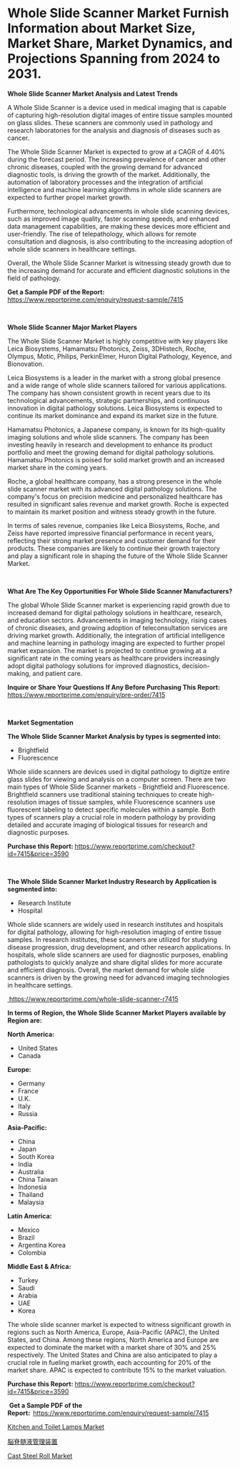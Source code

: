 <p><h1>Whole Slide Scanner Market Furnish Information about Market Size, Market Share, Market Dynamics, and Projections Spanning from 2024 to 2031.</h1></p><p><strong>Whole Slide Scanner Market Analysis and Latest Trends</strong></p>
<p><p>A Whole Slide Scanner is a device used in medical imaging that is capable of capturing high-resolution digital images of entire tissue samples mounted on glass slides. These scanners are commonly used in pathology and research laboratories for the analysis and diagnosis of diseases such as cancer.</p><p>The Whole Slide Scanner Market is expected to grow at a CAGR of 4.40% during the forecast period. The increasing prevalence of cancer and other chronic diseases, coupled with the growing demand for advanced diagnostic tools, is driving the growth of the market. Additionally, the automation of laboratory processes and the integration of artificial intelligence and machine learning algorithms in whole slide scanners are expected to further propel market growth.</p><p>Furthermore, technological advancements in whole slide scanning devices, such as improved image quality, faster scanning speeds, and enhanced data management capabilities, are making these devices more efficient and user-friendly. The rise of telepathology, which allows for remote consultation and diagnosis, is also contributing to the increasing adoption of whole slide scanners in healthcare settings.</p><p>Overall, the Whole Slide Scanner Market is witnessing steady growth due to the increasing demand for accurate and efficient diagnostic solutions in the field of pathology.</p></p>
<p><strong>Get a Sample PDF of the Report:&nbsp;</strong> <a href="https://www.reportprime.com/enquiry/request-sample/7415">https://www.reportprime.com/enquiry/request-sample/7415</a></p>
<p>&nbsp;</p>
<p><strong>Whole Slide Scanner Major Market Players</strong></p>
<p><p>The Whole Slide Scanner Market is highly competitive with key players like Leica Biosystems, Hamamatsu Photonics, Zeiss, 3DHistech, Roche, Olympus, Motic, Philips, PerkinElmer, Huron Digital Pathology, Keyence, and Bionovation. </p><p>Leica Biosystems is a leader in the market with a strong global presence and a wide range of whole slide scanners tailored for various applications. The company has shown consistent growth in recent years due to its technological advancements, strategic partnerships, and continuous innovation in digital pathology solutions. Leica Biosystems is expected to continue its market dominance and expand its market size in the future.</p><p>Hamamatsu Photonics, a Japanese company, is known for its high-quality imaging solutions and whole slide scanners. The company has been investing heavily in research and development to enhance its product portfolio and meet the growing demand for digital pathology solutions. Hamamatsu Photonics is poised for solid market growth and an increased market share in the coming years.</p><p>Roche, a global healthcare company, has a strong presence in the whole slide scanner market with its advanced digital pathology solutions. The company's focus on precision medicine and personalized healthcare has resulted in significant sales revenue and market growth. Roche is expected to maintain its market position and witness steady growth in the future.</p><p>In terms of sales revenue, companies like Leica Biosystems, Roche, and Zeiss have reported impressive financial performance in recent years, reflecting their strong market presence and customer demand for their products. These companies are likely to continue their growth trajectory and play a significant role in shaping the future of the Whole Slide Scanner Market.</p></p>
<p>&nbsp;</p>
<p><strong>What Are The Key Opportunities For Whole Slide Scanner Manufacturers?</strong></p>
<p><p>The global Whole Slide Scanner market is experiencing rapid growth due to increased demand for digital pathology solutions in healthcare, research, and education sectors. Advancements in imaging technology, rising cases of chronic diseases, and growing adoption of teleconsultation services are driving market growth. Additionally, the integration of artificial intelligence and machine learning in pathology imaging are expected to further propel market expansion. The market is projected to continue growing at a significant rate in the coming years as healthcare providers increasingly adopt digital pathology solutions for improved diagnostics, decision-making, and patient care.</p></p>
<p><strong>Inquire or Share Your Questions If Any Before Purchasing This Report:</strong> <a href="https://www.reportprime.com/enquiry/pre-order/7415">https://www.reportprime.com/enquiry/pre-order/7415</a></p>
<p>&nbsp;</p>
<p><strong>Market Segmentation</strong></p>
<p><strong>The Whole Slide Scanner Market Analysis by types is segmented into:</strong></p>
<p><ul><li>Brightfield</li><li>Fluorescence</li></ul></p>
<p><p>Whole slide scanners are devices used in digital pathology to digitize entire glass slides for viewing and analysis on a computer screen. There are two main types of Whole Slide Scanner markets - Brightfield and Fluorescence. Brightfield scanners use traditional staining techniques to create high-resolution images of tissue samples, while Fluorescence scanners use fluorescent labeling to detect specific molecules within a sample. Both types of scanners play a crucial role in modern pathology by providing detailed and accurate imaging of biological tissues for research and diagnostic purposes.</p></p>
<p><strong>Purchase this Report:&nbsp;</strong><a href="https://www.reportprime.com/checkout?id=7415&price=3590">https://www.reportprime.com/checkout?id=7415&price=3590</a></p>
<p>&nbsp;</p>
<p><strong>The Whole Slide Scanner Market Industry Research by Application is segmented into:</strong></p>
<p><ul><li>Research Institute</li><li>Hospital</li></ul></p>
<p><p>Whole slide scanners are widely used in research institutes and hospitals for digital pathology, allowing for high-resolution imaging of entire tissue samples. In research institutes, these scanners are utilized for studying disease progression, drug development, and other research applications. In hospitals, whole slide scanners are used for diagnostic purposes, enabling pathologists to quickly analyze and share digital slides for more accurate and efficient diagnosis. Overall, the market demand for whole slide scanners is driven by the growing need for advanced imaging technologies in healthcare settings.</p></p>
<p><a href="https://www.reportprime.com/whole-slide-scanner-r7415">&nbsp;https://www.reportprime.com/whole-slide-scanner-r7415</a></p>
<p><strong>In terms of Region, the Whole Slide Scanner Market Players available by Region are:</strong></p>
<p>
    <p> <strong> North America: </strong>
        <ul>
            <li>United States</li>
            <li>Canada</li>
        </ul>
        </p> 
    <p> <strong> Europe: </strong>
        <ul>
            <li>Germany</li>
            <li>France</li>
            <li>U.K.</li>
            <li>Italy</li>
            <li>Russia</li>
        </ul>
        </p> 
    <p> <strong> Asia-Pacific: </strong>
        <ul>
            <li>China</li>
            <li>Japan</li>
            <li>South Korea</li>
            <li>India</li>
            <li>Australia</li>
            <li>China Taiwan</li>
            <li>Indonesia</li>
            <li>Thailand</li>
            <li>Malaysia</li>
        </ul>
        </p> 
    <p> <strong> Latin America: </strong>
        <ul>
            <li>Mexico</li>
            <li>Brazil</li>
            <li>Argentina Korea</li>
            <li>Colombia</li>
        </ul>
        </p> 
    <p> <strong> Middle East & Africa: </strong>
        <ul>
            <li>Turkey</li>
            <li>Saudi</li>
            <li>Arabia</li>
            <li>UAE</li>
            <li>Korea</li>
        </ul>
    </p>
    </p>
<p><p>The whole slide scanner market is expected to witness significant growth in regions such as North America, Europe, Asia-Pacific (APAC), the United States, and China. Among these regions, North America and Europe are expected to dominate the market with a market share of 30% and 25% respectively. The United States and China are also anticipated to play a crucial role in fueling market growth, each accounting for 20% of the market share. APAC is expected to contribute 15% to the market valuation.</p></p>
<p><strong>Purchase this Report: </strong><a href="https://www.reportprime.com/checkout?id=7415&price=3590">https://www.reportprime.com/checkout?id=7415&price=3590</a></p>
<p>&nbsp;<strong>Get a Sample PDF of the Report:&nbsp;&nbsp;</strong><a href="https://www.reportprime.com/enquiry/request-sample/7415">https://www.reportprime.com/enquiry/request-sample/7415</a></p>
<p><strong></strong></p>
<p><p><a href="https://www.linkedin.com/pulse/kitchen-toilet-lamps-market-research-report-provides-critical-shiqf?trackingId=qlWxTFgp5pM4cOKP3LQHQw%3D%3D">Kitchen and Toilet Lamps Market</a></p><p><a href="https://github.com/zekaoe592392/Market-Research-Report-List-1/blob/main/314474824644.md">脳脊髄液管理装置</a></p><p><a href="https://www.linkedin.com/pulse/cast-steel-roll-market-size-2024-2031-global-industrial-analysis-jdcuf?trackingId=G%2Blb0x9SLb7W8PRC7YmFjg%3D%3D">Cast Steel Roll Market</a></p></p>